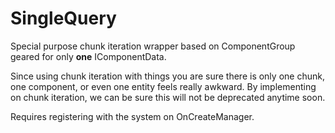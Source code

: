 # SingleQuery

Special purpose chunk iteration wrapper based on ComponentGroup geared for only **one** IComponentData.

Since using chunk iteration with things you are sure there is only one chunk, one component, or even one entity feels really awkward. By implementing on chunk iteration, we can be sure this will not be deprecated anytime soon.

Requires registering with the system on OnCreateManager.